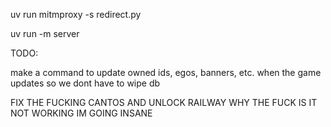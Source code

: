 uv run mitmproxy -s redirect.py

uv run -m server

TODO: 

make a command to update owned ids, egos, banners, etc. when the game updates so we dont have to wipe db

FIX THE FUCKING CANTOS AND UNLOCK RAILWAY WHY THE FUCK IS IT NOT WORKING IM GOING INSANE